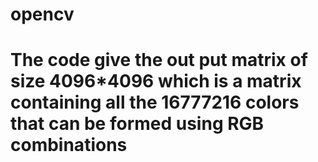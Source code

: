 # opencv
# The code give the out put matrix of size 4096*4096 which is a matrix containing all the 16777216 colors that can be formed using RGB combinations
